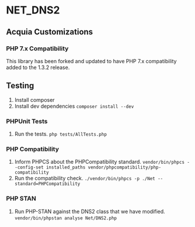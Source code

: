 # NET_DNS2

## Acquia Customizations

### PHP 7.x Compatibility

This library has been forked and updated to have PHP 7.x compatibility added to
the 1.3.2 release.

## Testing

1. Install composer
1. Install dev dependencies
  `composer install --dev`

### PHPUnit Tests

1. Run the tests.
  `php tests/AllTests.php`

### PHP Compatibility

1. Inform PHPCS about the PHPCompatibility standard.
  `vendor/bin/phpcs --config-set installed_paths vendor/phpcompatibility/php-compatibility`
1. Run the compatibility check.
  `./vendor/bin/phpcs -p ./Net --standard=PHPCompatibility`

### PHP STAN

1. Run PHP-STAN against the DNS2 class that we have modified.
  `vendor/bin/phpstan analyse Net/DNS2.php `
